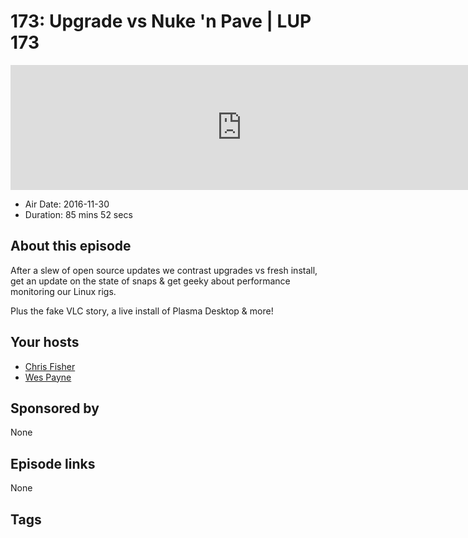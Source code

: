 # 173: Upgrade vs Nuke 'n Pave | LUP 173

<iframe src="https://player.fireside.fm/v2/RUkczH-V+ucwKVfPI?theme=dark" width="740" height="200" frameborder="0" scrolling="no"></iframe>

* Air Date: 2016-11-30
* Duration: 85 mins 52 secs

## About this episode

After a slew of open source updates we contrast upgrades vs fresh install, get an update on the state of snaps & get geeky about performance monitoring our Linux rigs.

Plus the fake VLC story, a live install of Plasma Desktop & more!

## Your hosts
* [Chris Fisher](https://linuxunplugged.com/hosts/chrislas)
* [Wes Payne](https://linuxunplugged.com/hosts/wes)

## Sponsored by

None



## Episode links

None



## Tags

